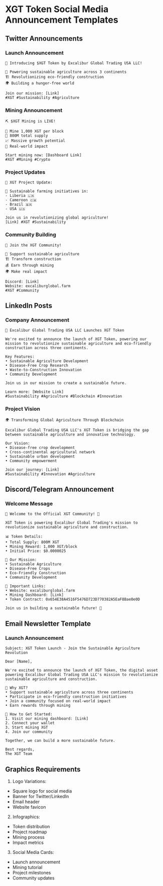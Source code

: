 # XGT Token Social Media Announcement Templates

## Twitter Announcements

### Launch Announcement
```
🚀 Introducing $XGT Token by Excalibur Global Trading USA LLC!

🌱 Powering sustainable agriculture across 3 continents
🏗️ Revolutionizing eco-friendly construction
🌍 Building a hunger-free world

Join our mission: [Link]
#XGT #Sustainability #Agriculture
```

### Mining Announcement
```
⛏️ $XGT Mining is LIVE!

💎 Mine 1,000 XGT per block
🎯 800M total supply
📈 Massive growth potential
🌱 Real-world impact

Start mining now: [Dashboard Link]
#XGT #Mining #Crypto
```

### Project Updates
```
🌟 XGT Project Update:

🌾 Sustainable farming initiatives in:
- Liberia 🇱🇷
- Cameroon 🇨🇲
- Brazil 🇧🇷
- USA 🇺🇸

Join us in revolutionizing global agriculture!
[Link] #XGT #Sustainability
```

### Community Building
```
🤝 Join the XGT Community!

🌱 Support sustainable agriculture
🏗️ Transform construction
💰 Earn through mining
🌍 Make real impact

Discord: [Link]
Website: excaliburglobal.farm
#XGT #Community
```

## LinkedIn Posts

### Company Announcement
```
🎯 Excalibur Global Trading USA LLC Launches XGT Token

We're excited to announce the launch of XGT Token, powering our mission to revolutionize sustainable agriculture and eco-friendly construction across three continents.

Key Features:
• Sustainable Agriculture Development
• Disease-Free Crop Research
• Waste-to-Construction Innovation
• Community Development

Join us in our mission to create a sustainable future.

Learn more: [Website Link]
#Sustainability #Agriculture #Blockchain #Innovation
```

### Project Vision
```
🌍 Transforming Global Agriculture Through Blockchain

Excalibur Global Trading USA LLC's XGT Token is bridging the gap between sustainable agriculture and innovative technology.

Our Vision:
• Disease-free crop development
• Cross-continental agricultural network
• Sustainable urban development
• Community empowerment

Join our journey: [Link]
#Sustainability #Innovation #Agriculture
```

## Discord/Telegram Announcement

### Welcome Message
```
🌟 Welcome to the Official XGT Community! 🌟

XGT Token is powering Excalibur Global Trading's mission to revolutionize sustainable agriculture and construction.

📊 Token Details:
• Total Supply: 800M XGT
• Mining Reward: 1,000 XGT/block
• Initial Price: $0.0000025

🎯 Our Mission:
• Sustainable Agriculture
• Disease-Free Crops
• Eco-Friendly Construction
• Community Development

🔗 Important Links:
• Website: excaliburglobal.farm
• Mining Dashboard: [Link]
• Token Contract: 0x654E38A4516F5476D723D770382A5EaF8Bae0e0D

Join us in building a sustainable future! 🌱
```

## Email Newsletter Template

### Launch Announcement
```
Subject: XGT Token Launch - Join the Sustainable Agriculture Revolution

Dear [Name],

We're excited to announce the launch of XGT Token, the digital asset powering Excalibur Global Trading USA LLC's mission to revolutionize sustainable agriculture and construction.

🌟 Why XGT?
• Support sustainable agriculture across three continents
• Participate in eco-friendly construction initiatives
• Join a community focused on real-world impact
• Earn rewards through mining

🚀 How to Get Started:
1. Visit our mining dashboard: [Link]
2. Connect your wallet
3. Start mining XGT
4. Join our community

Together, we can build a more sustainable future.

Best regards,
The XGT Team
```

## Graphics Requirements

1. Logo Variations:
- Square logo for social media
- Banner for Twitter/LinkedIn
- Email header
- Website favicon

2. Infographics:
- Token distribution
- Project roadmap
- Mining process
- Impact metrics

3. Social Media Cards:
- Launch announcement
- Mining tutorial
- Project milestones
- Community updates
